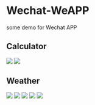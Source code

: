 # Wechat-WeAPP
some demo for Wechat APP

## Calculator
![](demoImg/cal2.jpg)
![](demoImg/cal1.jpg)


## Weather
![](demoImg/weather1.jpg)
![](demoImg/weather2.jpg)
![](demoImg/weather3.jpg)
![](demoImg/weather4.jpg)
![](demoImg/weather5.jpg)